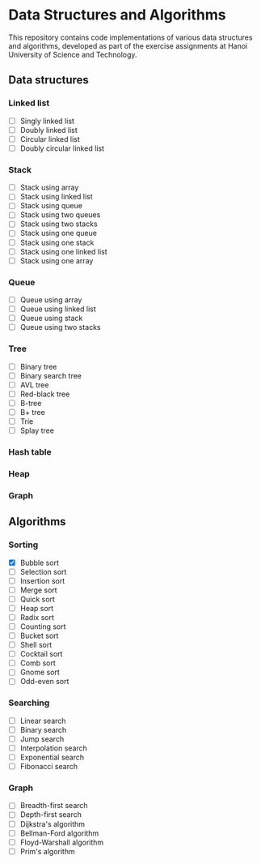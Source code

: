 # Data Structures and Algorithms

This repository contains code implementations of various data structures and algorithms, developed as part of the exercise assignments at Hanoi University of Science and Technology.

## Data structures

### Linked list

- [ ] Singly linked list
- [ ] Doubly linked list
- [ ] Circular linked list
- [ ] Doubly circular linked list

### Stack

- [ ] Stack using array
- [ ] Stack using linked list
- [ ] Stack using queue
- [ ] Stack using two queues
- [ ] Stack using two stacks
- [ ] Stack using one queue
- [ ] Stack using one stack
- [ ] Stack using one linked list
- [ ] Stack using one array

### Queue

- [ ] Queue using array
- [ ] Queue using linked list
- [ ] Queue using stack
- [ ] Queue using two stacks

### Tree

- [ ] Binary tree
- [ ] Binary search tree
- [ ] AVL tree
- [ ] Red-black tree
- [ ] B-tree
- [ ] B+ tree
- [ ] Trie
- [ ] Splay tree

### Hash table

### Heap

### Graph

## Algorithms

### Sorting

- [x] Bubble sort
- [ ] Selection sort
- [ ] Insertion sort
- [ ] Merge sort
- [ ] Quick sort
- [ ] Heap sort
- [ ] Radix sort
- [ ] Counting sort
- [ ] Bucket sort
- [ ] Shell sort
- [ ] Cocktail sort
- [ ] Comb sort
- [ ] Gnome sort
- [ ] Odd-even sort

### Searching

- [ ] Linear search
- [ ] Binary search
- [ ] Jump search
- [ ] Interpolation search
- [ ] Exponential search
- [ ] Fibonacci search

### Graph

- [ ] Breadth-first search
- [ ] Depth-first search
- [ ] Dijkstra's algorithm
- [ ] Bellman-Ford algorithm
- [ ] Floyd-Warshall algorithm
- [ ] Prim's algorithm